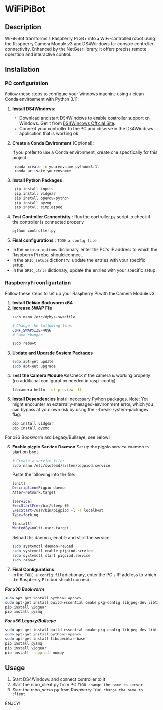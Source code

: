 # WiFiPiBot
## Description
WiFiPiBot transforms a Raspberry Pi 3B+ into a WiFi-controlled robot using the Raspberry Camera Module v3 and DS4Windows for console controller connectivity. Enhanced by the NetGear library, it offers precise remote operation and interactive control.
## Installation
### PC configurtation

Follow these steps to configure your Windows machine using a clean Conda environment with Python 3.11:

1. **Install DS4Windows**:
   - Download and start DS4Windows to enable controller support on Windows. Get it from [DS4Windows Official Site](https://ds4-windows.com/).
   - Connect your controller to the PC and observe in the DS4Windows application that is working ok.

2. **Create a Conda Environment** (Optional):

   If you prefer to use a Conda environment, create one specifically for this project:
   ```bash
    conda create -n yourenvname python=3.11
    conda activate yourenvname
   ```

4. **Install Python Packages** :
   ```bash
    pip install inputs
    pip install vidgear
    pip install opencv-python
    pip install pyzmq
    pip install simplejpeg
    ```
5. **Test Controller Connectivity** :
   Run the controller.py script to check if the controller is connected properly
   ```bash
   python controller.py
   ```
6. **Final configurations** :
`TODO a config file`
- In the `netgear_options` dictionary, enter the PC's IP address to which the Raspberry Pi robot should connect.
- In the `GPIO_setups` dictionary, update the entries with your specific setup.
- In the `GPIO_ctrls` dictionary, update the entries with your specific setup.


### RaspberryPi configurtation

Follow these steps to set up your Raspberry Pi with the Camera Module v3:

1. **Install Debian Bookworm x64**
2. **Increase SWAP File**
    ```bash
    sudo nano /etc/dphys-swapfile
    
    # Change the following line:
    CONF_SWAPSIZE=4096
    # Save changes
    
    sudo reboot
    ```
3. **Update and Upgrade System Packages**
    ```bash
    sudo apt-get update
    sudo apt-get upgrade
    ``` 
4. **Test the Camera Module v3**
   Check if the camera is working properly (no additional configuration needed in raspi-config)
    ```bash
    libcamera-hello --qt-preview -t0
    ``` 
5. **Install Dependencies**
  Install necessary Python packages. Note: You might encounter an externally-managed-environment error, which you can bypass at your own risk by using the --break-system-packages flag:
    ```bash
    pip install vidgear
    pip install pyzmq
    ```
For x86 Bookworm and Legacy/Bullseye, see below!
  
6. **Enable pigpio Service Daemon** 
  Set up the pigpio service daemon to start on boot
    ```bash
    # Create a service file:
    sudo nano /etc/systemd/system/pigpiod.service
    ```
    Paste the following into the file:
    ```bash
    [Unit]
    Description=Pigpio daemon
    After=network.target
    
    [Service]
    ExecStartPre=/bin/sleep 30
    ExecStart=/usr/bin/pigpiod -l -n localhost
    Type=forking
    
    [Install]
    WantedBy=multi-user.target
    ```
    Reload the daemon, enable and start the service:
    ```bash
    sudo systemctl daemon-reload
    sudo systemctl enable pigpiod.service
    sudo systemctl start pigpiod.service
    sudo reboot
    ```

7. **Final Configurations**   
  In the `TODO a config file` dictionary, enter the PC's IP address to which the Raspberry Pi robot should connect.
  
***For x86 Bookworm***
```bash
sudo apt-get install python3-opencv
sudo apt-get install build-essential cmake pkg-config libjpeg-dev libtiff5-dev libjasper-dev libpng-dev libavcodec-dev libavformat-dev libswscale-dev libv4l-dev libxvidcore-dev libx264-dev libgtk-3-dev libatlas-base-dev gfortran
pip install vidgear
pip install pyzmq
```
***For x86 Legacy/Bullseye***
```bash
sudo apt-get install build-essential cmake pkg-config libjpeg-dev libtiff5-dev libjasper-dev libpng-dev libavcodec-dev libavformat-dev libswscale-dev libv4l-dev libxvidcore-dev libx264-dev libgtk-3-dev libatlas-base-dev gfortran
sudo apt-get install python3-opencv
sudo apt-get install libopenblas-base
pip install pyzmq
pip install vidgear
pip install --upgrade numpy
```
## Usage

1. Start DS4Windows and connect controller to it
2. Start the robo_client.py from PC `TODO change the name to server`
3. Start the robo_servo.py from Raspberry `TODO change the name to client`

ENJOY!
